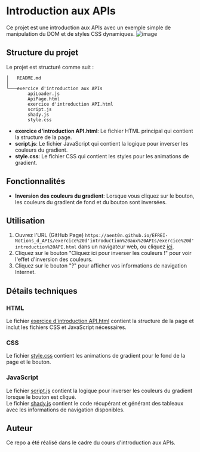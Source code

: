 # Introduction aux APIs

Ce projet est une introduction aux APIs avec un exemple simple de manipulation du DOM et de styles CSS dynamiques.
![image](https://github.com/user-attachments/assets/12296949-9cbe-4f7f-abf5-46ab0d06a109)



## Structure du projet

Le projet est structuré comme suit :
```
│   README.md
│
└───exercice d'introduction aux APIs
        apiLoader.js
        ApiPage.html
        exercice d'introduction API.html
        script.js
        shady.js
        style.css
```

- **exercice d'introduction API.html**: Le fichier HTML principal qui contient la structure de la page.
- **script.js**: Le fichier JavaScript qui contient la logique pour inverser les couleurs du gradient.
- **style.css**: Le fichier CSS qui contient les styles pour les animations de gradient.

## Fonctionnalités

- **Inversion des couleurs du gradient**: Lorsque vous cliquez sur le bouton, les couleurs du gradient de fond et du bouton sont inversées.

## Utilisation

1. Ouvrez l'URL (GitHub Page) `https://aent0n.github.io/EFREI-Notions_d_APIs/exercice%20d'introduction%20aux%20APIs/exercice%20d'introduction%20API.html` dans un navigateur web, ou cliquez [ici](https://aent0n.github.io/EFREI-Notions_d_APIs/exercice%20d'introduction%20aux%20APIs/exercice%20d'introduction%20API.html).
2. Cliquez sur le bouton "Cliquez ici pour inverser les couleurs !" pour voir l'effet d'inversion des couleurs.
3. Cliquez sur le bouton "?" pour afficher vos informations de navigation Internet.

## Détails techniques

### HTML

Le fichier [exercice d'introduction API.html](exercice%20d'introduction%20aux%20APIs/exercice%20d'introduction%20API.html) contient la structure de la page et inclut les fichiers CSS et JavaScript nécessaires.

### CSS

Le fichier [style.css](exercice%20d'introduction%20aux%20APIs/style.css) contient les animations de gradient pour le fond de la page et le bouton.

### JavaScript

Le fichier [script.js](exercice%20d'introduction%20aux%20APIs/script.js) contient la logique pour inverser les couleurs du gradient lorsque le bouton est cliqué. <br>
Le fichier [shady.js](exercice%20d'introduction%20aux%20APIs/shady.js) contient le code récupérant et générant des tableaux avec les informations de navigation disponibles.

## Auteur
Ce repo a été réalisé dans le cadre du cours d'introduction aux APIs.
